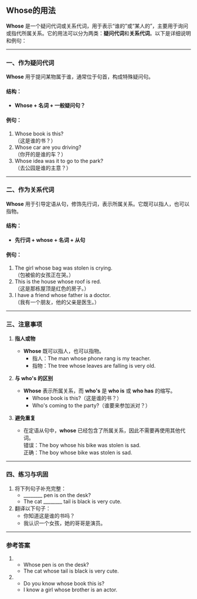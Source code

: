 ## Whose的用法

**Whose** 是一个疑问代词或关系代词，用于表示“谁的”或“某人的”，主要用于询问或指代所属关系。它的用法可以分为两类：**疑问代词**和**关系代词**。以下是详细说明和例句：

---

### **一、作为疑问代词**
**Whose** 用于提问某物属于谁，通常位于句首，构成特殊疑问句。

#### **结构：**
- **Whose + 名词 + 一般疑问句？**

#### **例句：**
1. Whose book is this?  
   （这是谁的书？）  
2. Whose car are you driving?  
   （你开的是谁的车？）  
3. Whose idea was it to go to the park?  
   （去公园是谁的主意？）

---

### **二、作为关系代词**
**Whose** 用于引导定语从句，修饰先行词，表示所属关系。它既可以指人，也可以指物。

#### **结构：**
- **先行词 + whose + 名词 + 从句**

#### **例句：**
1. The girl whose bag was stolen is crying.  
   （包被偷的女孩正在哭。）  
2. This is the house whose roof is red.  
   （这是那栋屋顶是红色的房子。）  
3. I have a friend whose father is a doctor.  
   （我有一个朋友，他的父亲是医生。）

---

### **三、注意事项**
1. **指人或物**  
   - **Whose** 既可以指人，也可以指物。  
     - 指人：The man whose phone rang is my teacher.  
     - 指物：The tree whose leaves are falling is very old.  

2. **与 **who's** 的区别**  
   - **Whose** 表示所属关系，而 **who's** 是 **who is** 或 **who has** 的缩写。  
     - Whose book is this?（这是谁的书？）  
     - Who's coming to the party?（谁要来参加派对？）  

3. **避免重复**  
   - 在定语从句中，**whose** 已经包含了所属关系，因此不需要再使用其他代词。  
     错误：The boy whose his bike was stolen is sad.  
     正确：The boy whose bike was stolen is sad.  

---

### **四、练习与巩固**
1. 将下列句子补充完整：  
   - ________ pen is on the desk?  
   - The cat ________ tail is black is very cute.  
2. 翻译以下句子：  
   - 你知道这是谁的书吗？  
   - 我认识一个女孩，她的哥哥是演员。  

---

### **参考答案**
1.  
   - Whose pen is on the desk?  
   - The cat whose tail is black is very cute.  
2.  
   - Do you know whose book this is?  
   - I know a girl whose brother is an actor.  
